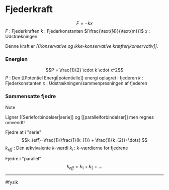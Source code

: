 # Fjederkraft
$$F = -kx$$
$F$ : Fjederkraften
$k$  : Fjederkonstanten $[\frac{\text{N}}{\text{m}}]$
$x$ : Udstrækningen

Denne kraft er *[[Konservative og ikke-konservative kræfter|konservativ]]*.

### Energien
$$P = \frac{1}{2} \cdot k \cdot x^2$$
$P$ : Den [[Potentiel Energi|potentielle]] energi oplagret i fjederen
$k$ : Fjederkonstanten
$x$ : Udstrækningen/sammenpresningen af fjederen

### Sammensatte fjedre

>[!Note] 
>Ligner [[Serieforbindelser|serie]] og [[parallelforbindelser]] men regnes omvendt!

Fjedre at i "serie"
$$k_{eff}=\frac{1}{\frac{1}{k_{1}} + \frac{1}{k_{2}}+\dots} $$
$k_{eff}$ : Den ækvivalente $k$-værdi
$k_i$ : $k$-værdierne for fjedrene

Fjedre i "parallel"
$$k_{eff}=k_{1} + k_{2} +\dots$$

---
#fysik 
